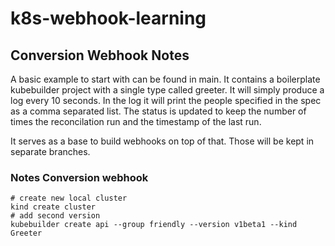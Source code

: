 # k8s-webhook-learning


## Conversion Webhook Notes
A basic example to start with can be found in main. It contains a boilerplate kubebuilder project with a single type called greeter. 
It will simply produce a log every 10 seconds. In the log it will print the people specified in the spec as a comma separated list. The status is updated to keep the number of times the reconcilation run and the timestamp of the last run. 

It serves as a base to build webhooks on top of that. Those will be kept in separate branches.

### Notes Conversion webhook
```
# create new local cluster
kind create cluster
# add second version 
kubebuilder create api --group friendly --version v1beta1 --kind Greeter
```

